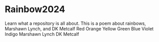 # Rainbow2024
Learn what a repository is all about.
This is a poem about rainbows, Marshawn Lynch, and DK Metcalf
Red
Orange
Yellow
Green
Blue
Violet
Indigo
Marshawn Lynch
DK Metcalf
